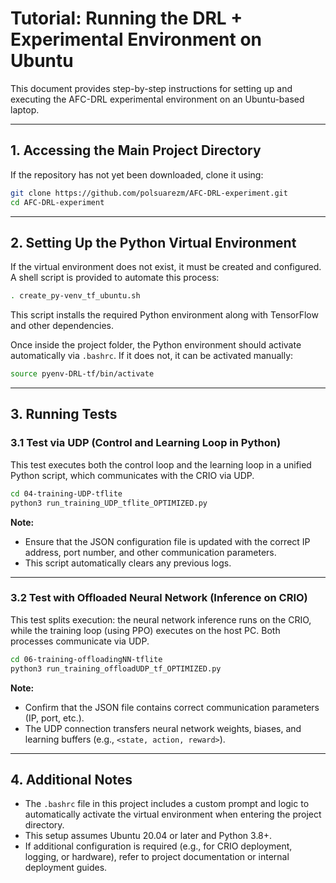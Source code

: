 # Tutorial: Running the DRL + Experimental Environment on Ubuntu

This document provides step-by-step instructions for setting up and executing the AFC-DRL experimental environment on an Ubuntu-based laptop.

---

## 1. Accessing the Main Project Directory

If the repository has not yet been downloaded, clone it using:

```bash
git clone https://github.com/polsuarezm/AFC-DRL-experiment.git
cd AFC-DRL-experiment
```

---

## 2. Setting Up the Python Virtual Environment

If the virtual environment does not exist, it must be created and configured. A shell script is provided to automate this process:

```bash
. create_py-venv_tf_ubuntu.sh
```

This script installs the required Python environment along with TensorFlow and other dependencies.

Once inside the project folder, the Python environment should activate automatically via `.bashrc`. If it does not, it can be activated manually:

```bash
source pyenv-DRL-tf/bin/activate
```

---

## 3. Running Tests

### 3.1 Test via UDP (Control and Learning Loop in Python)

This test executes both the control loop and the learning loop in a unified Python script, which communicates with the CRIO via UDP.

```bash
cd 04-training-UDP-tflite
python3 run_training_UDP_tflite_OPTIMIZED.py
```

**Note:**  
- Ensure that the JSON configuration file is updated with the correct IP address, port number, and other communication parameters.
- This script automatically clears any previous logs.

---

### 3.2 Test with Offloaded Neural Network (Inference on CRIO)

This test splits execution: the neural network inference runs on the CRIO, while the training loop (using PPO) executes on the host PC. Both processes communicate via UDP.

```bash
cd 06-training-offloadingNN-tflite
python3 run_training_offloadUDP_tf_OPTIMIZED.py
```

**Note:**  
- Confirm that the JSON file contains correct communication parameters (IP, port, etc.).
- The UDP connection transfers neural network weights, biases, and learning buffers (e.g., `<state, action, reward>`).

---

## 4. Additional Notes

- The `.bashrc` file in this project includes a custom prompt and logic to automatically activate the virtual environment when entering the project directory.
- This setup assumes Ubuntu 20.04 or later and Python 3.8+.
- If additional configuration is required (e.g., for CRIO deployment, logging, or hardware), refer to project documentation or internal deployment guides.





